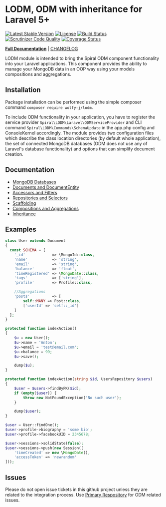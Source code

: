 LODM, ODM with inheritance for Laravel 5+
========
[![Latest Stable Version](https://poser.pugx.org/spiral/odm/v/stable)](https://packagist.org/packages/spiral/odm) 
[![License](https://poser.pugx.org/spiral/odm/license)](https://packagist.org/packages/spiral/odm)
[![Build Status](https://travis-ci.org/spiral/odm.svg?branch=master)](https://travis-ci.org/spiral/odm)
[![Scrutinizer Code Quality](https://scrutinizer-ci.com/g/spiral/odm/badges/quality-score.png?b=master)](https://scrutinizer-ci.com/g/spiral/odm/?branch=master)
[![Coverage Status](https://coveralls.io/repos/github/spiral/odm/badge.svg?branch=master)](https://coveralls.io/github/spiral/odm?branch=master)

<b>[Full Documentation](http://spiral-framework.com/guide)</b> | [CHANGELOG](https://github.com/spiral/odm/blob/master/CHANGELOG.md)

LODM module is intended to bring the Spiral ODM component functionality into your Laravel applications. This component provides the ability to manage your MongoDB data in an OOP way using your models compositions and aggregations.

## Installation
Package installation can be performed using the simple composer command `composer require wolfy-j/lodm`. 

To include ODM functionality in your application, you have to register the service provider  `Spiral\LODM\Laravel\ODMServiceProvider` and CLI command `Spiral\LODM\Commands\SchemaUpdate` in the app.php config and ConsoleKernel accordingly. The module provides two configuration files which describe the class location directories (by default whole application), the set of connected MongoDB databases (ODM does not use any of Laravel's database functionality) and options that can simplify document creation.

## Documentation
* [MongoDB Databases](https://spiral-framework.com/guide/odm/databases.md)
* [Documents and DocumentEntity](https://spiral-framework.com/guide/odm/entities.md)
* [Accessors and Filters](https://spiral-framework.com/guide/odm/accessors.md)
* [Repositories and Selectors](https://spiral-framework.com/guide/odm/repositories.md)
* [Scaffolding](https://spiral-framework.com/guide/odm/scaffolding.md)
* [Compositions and Aggregations](https://spiral-framework.com/guide/odm/oop.md)
* [Inheritance](https://spiral-framework.com/guide/odm/inheritance.md)

## Examples
```php
class User extends Document
{
  const SCHEMA = [
    '_id'            => \MongoId::class,
    'name'           => 'string',
    'email'          => 'string',
    'balance'        => 'float',
    'timeRegistered' => \MongoDate::class,
    'tags'           => ['string'],
    'profile'        => Profile::class,

    //Aggregations
    'posts'          => [
        self::MANY => Post::class,
        ['userId' => 'self::_id']
    ]
  ];
}
```

```php
protected function indexAction()
{
    $u = new User();
    $u->name = 'Anton';
    $u->email = 'test@email.com';
    $u->balance = 99;
    $u->save();

    dump($u);
}
```

```php
protected function indexAction(string $id, UsersRepository $users)
{
    $user = $users->findByPK($id);
    if (empty($user)) {
        throw new NotFoundException('No such user');
    }

    dump($user);
}
```

```php
$user = User::findOne();
$user->profile->biography = 'some bio';
$user->profile->facebookUID = 2345678;

$user->sessions->solidState(false);
$user->sessions->push(new Session([
    'timeCreated' => new \MongoDate(),
    'accessToken' => 'newrandom'
]));
```


## Issues
Please do not open issue tickets in this github project unless they are related to the integration process. Use [Primary Respository](https://github.com/spiral/odm) for ODM related issues.
